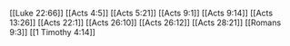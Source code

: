 [[Luke 22:66]]
[[Acts 4:5]]
[[Acts 5:21]]
[[Acts 9:1]]
[[Acts 9:14]]
[[Acts 13:26]]
[[Acts 22:1]]
[[Acts 26:10]]
[[Acts 26:12]]
[[Acts 28:21]]
[[Romans 9:3]]
[[1 Timothy 4:14]]
